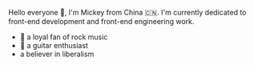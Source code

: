 Hello everyone 👋, I'm Mickey from China 🇨🇳. I'm currently dedicated to front-end development and front-end engineering work.
- 🎵 a loyal fan of rock music
- 🎸 a guitar enthusiast
- a believer in liberalism
